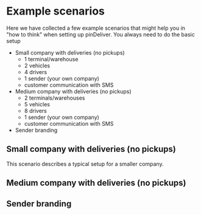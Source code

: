 # Example scenarios

Here we have collected a few example scenarios that might help you in "how to think" when setting up pinDeliver. You always need to do the basic setup

* Small company with deliveries (no pickups)
  - 1 terminal/warehouse
  - 2 vehicles
  - 4 drivers
  - 1 sender (your own company)
  - customer communication with SMS
* Medium company with deliveries (no pickups)
  - 2 terminals/warehouses
  - 5 vehicles
  - 8 drivers
  - 1 sender (your own company)
  - customer communication with SMS
* Sender branding


## Small company with deliveries (no pickups)
This scenario describes a typical setup for a smaller company.


## Medium company with deliveries (no pickups)

## Sender branding
